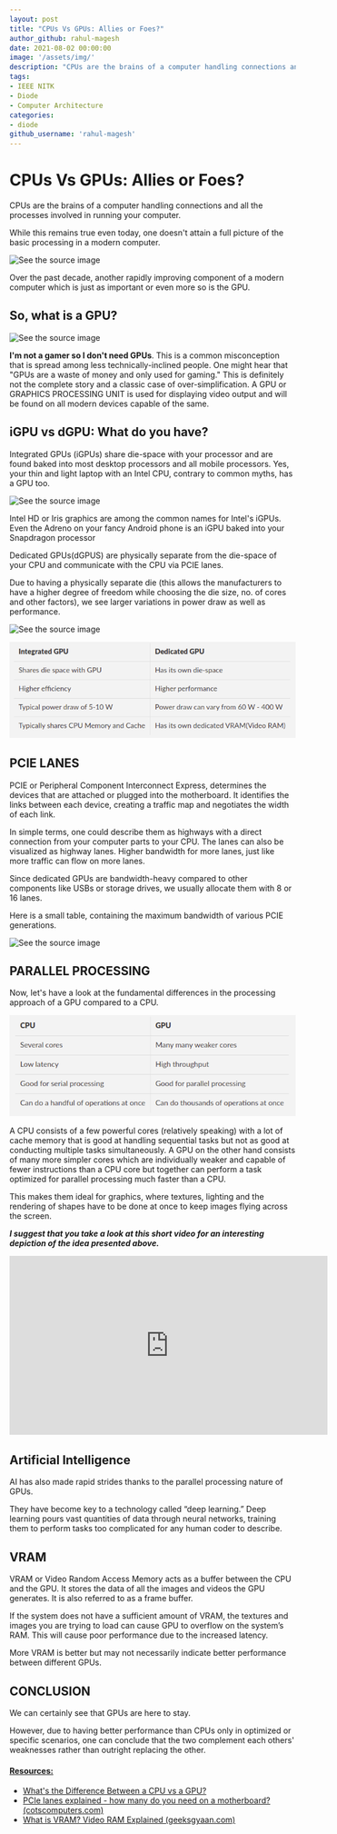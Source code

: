 ```yaml
---
layout: post
title: "CPUs Vs GPUs: Allies or Foes?"
author_github: rahul-magesh
date: 2021-08-02 00:00:00
image: '/assets/img/'
description: "CPUs are the brains of a computer handling connections and all the processes involved in running your computer. While this remains true even today, one doesn't attain a full picture of the basic processing in a modern computer."
tags:
- IEEE NITK
- Diode
- Computer Architecture
categories:
- diode
github_username: 'rahul-magesh'
---
```


# CPUs Vs GPUs: Allies or Foes?

CPUs are the brains of a computer handling connections and all the processes involved in running your computer. 

While this remains true even today, one doesn't attain a full picture of the basic processing in a modern computer.

![See the source image](https://media.gettyimages.com/photos/microprocessor-with-human-brain-picture-id175545547)

Over the past decade, another rapidly improving component of a modern computer which is just as important or even more so is the GPU.

## So, what is a GPU?

![See the source image](https://content.presspage.com/uploads/1369/1920_shutterstock-562179643.jpg?10000)

**I'm not a gamer so I don't need GPUs**.
This is a common misconception that is spread among less technically-inclined people.
One might hear that "GPUs are a waste of money and only used for gaming."
This is definitely not the complete story and a classic case of over-simplification.
A GPU or GRAPHICS PROCESSING UNIT is used for displaying video output and will be found on all modern devices capable of the same.

## iGPU vs dGPU: What do you have?

Integrated GPUs (iGPUs) share die-space with your processor and are found baked into most desktop processors and all mobile processors.
Yes, your thin and light laptop with an Intel CPU, contrary to common myths, has a GPU too. 

![See the source image](https://i.stack.imgur.com/OpaCC.jpg)

Intel HD or Iris graphics are among the common names for Intel's iGPUs. 
Even the Adreno on your fancy Android phone is an iGPU baked into your Snapdragon processor

Dedicated GPUs(dGPUS) are physically separate from the die-space of your CPU and communicate with the CPU via PCIE lanes. 

Due to having a physically separate die (this allows the manufacturers to have a higher degree of freedom while choosing the die size, no. of cores and other factors), we see larger variations in power draw as well as performance.

![See the source image](https://www.dsogaming.com/wp-content/uploads/2020/09/NVIDIA-RTX3090-feature-672x372.jpg)

![Table 1](/blog/assets/img/cpu-vs-gpu/table1.png)

## PCIE LANES

PCIE or Peripheral Component Interconnect Express, determines the devices that are attached or plugged into the motherboard. It identifies the links between each device, creating a traffic map and negotiates the width of each link. 

In simple terms, one could describe them as highways with a direct connection from your computer parts to your CPU. The lanes can also be visualized as highway lanes. Higher bandwidth for more lanes, just like more traffic can flow on more lanes. 

Since dedicated GPUs are bandwidth-heavy compared to other components like USBs or storage drives, we usually allocate them with 8 or 16 lanes. 

Here is a small table, containing the maximum bandwidth of various PCIE generations. 

![See the source image](https://th.bing.com/th/id/OIP.CwTzWuoeMSoB9SkG4AtxzgHaBy?pid=Api&rs=1)

## PARALLEL PROCESSING

Now, let's have a look at the fundamental differences in the processing approach of a GPU compared to a CPU.

![Table 2](/blog/assets/img/cpu-vs-gpu/table2.png)

A CPU consists of a few powerful cores (relatively speaking) with a lot of cache memory that is good at handling sequential tasks but not as good at conducting multiple tasks simultaneously. A GPU on the other hand consists of many more simpler cores which are individually weaker and capable of fewer instructions than a CPU core but together can perform a task optimized for parallel processing much faster than a CPU.

This makes them ideal for graphics, where textures, lighting and the rendering of shapes have to be done at once to keep images flying across the screen. 

***I suggest that you take a look at this short video for an interesting depiction of the idea presented above.***

<iframe width="560" height="315" src="https://www.youtube.com/embed/-P28LKWTzrI" title="YouTube video player" frameborder="0" allow="accelerometer; autoplay; clipboard-write; encrypted-media; gyroscope; picture-in-picture" allowfullscreen></iframe>


## Artificial Intelligence

AI has also made rapid strides thanks to the parallel processing nature of GPUs.

They have become key to a technology called “deep learning.” Deep learning pours vast quantities of data through neural networks, training them to perform tasks too complicated for any human coder to describe.

## VRAM

VRAM or Video Random Access Memory acts as a buffer between the CPU and the GPU. It stores the data of all the images and videos the GPU generates. It is also referred to as a frame buffer. 

If the system does not have a sufficient amount of VRAM, the textures and images you are trying to load can cause GPU to overflow on the system’s RAM. This will cause poor performance due to the increased latency.

More VRAM is better but may not necessarily indicate better performance between different GPUs.

## CONCLUSION

We can certainly see that GPUs are here to stay.

However, due to having better performance than CPUs only in optimized or specific scenarios, one can conclude that the two complement each others' weaknesses rather than outright replacing the other.

#### <u>Resources:</u>

- [What's the Difference Between a CPU vs a GPU?](https://blogs.nvidia.com/blog/2009/12/16/whats-the-difference-between-a-cpu-and-a-gpu/)
- [PCIe lanes explained - how many do you need on a motherboard? (cotscomputers.com)](https://cotscomputers.com/blog/pcie-lanes/)
- [What is VRAM? Video RAM Explained (geeksgyaan.com)](https://www.geeksgyaan.com/2019/12/vram-explained.html)
